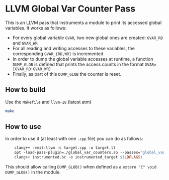 # LLVM Global Var Counter Pass

This is an LLVM pass that instruments a module to print its accessed global variables.
It works as follows:

- For every global variable `GVAR`, two new global ones are created: `GVAR_RD` and `GVAR_WR`
- For all reading and writing accesses to these variables, the corresponding `GVAR_{RD,WR}` is
incremented
- In order to dump the global variable accesses at runtime, a function `DUMP_GLOB` is defined that
prints the access counts in the format `GVAR=[GVAR_RD:GVAR_WR]`
- Finally, as part of this `DUMP_GLOB` the counter is reset.

## How to build

Use the `Makefile` and `llvm-18` (latest atm)

```bash
make 
```
## How to use

In order to use it (at least with one `.cpp` file) you can do as follows:

```Makefile
	clang++ -emit-llvm -c target.cpp -o target.ll 
	opt -load-pass-plugin=./global_var_counters.so --passes="global_var_counters" -o instrumented.bc target.ll
	clang++ instrumented.bc -o instrumented_target $(LDFLAGS)
```

This should allow calling `DUMP_GLOB()` when defined as a `extern "C" void DUMP_GLOB()` in the
module.

